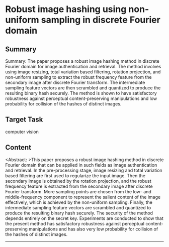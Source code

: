 # Robust image hashing using non-uniform sampling in discrete Fourier domain

## Summary

Summary: The paper proposes a robust image hashing method in discrete Fourier domain for image authentication and retrieval. The method involves using image resizing, total variation based filtering, rotation projection, and non-uniform sampling to extract the robust frequency feature from the secondary image after discrete Fourier transform. The intermediate sampling feature vectors are then scrambled and quantized to produce the resulting binary hash securely. The method is shown to have satisfactory robustness against perceptual content-preserving manipulations and low probability for collision of the hashes of distinct images.


## Target Task

computer vision

## Content

<Abstract: >This paper proposes a robust image hashing method in discrete Fourier domain that can be applied in such fields as image authentication and retrieval. In the pre-processing stage, image resizing and total variation based filtering are first used to regularize the input image. Then the secondary image is obtained by the rotation projection, and the robust frequency feature is extracted from the secondary image after discrete Fourier transform. More sampling points are chosen from the low- and middle-frequency component to represent the salient content of the image effectively, which is achieved by the non-uniform sampling. Finally, the intermediate sampling feature vectors are scrambled and quantized to produce the resulting binary hash securely. The security of the method depends entirely on the secret key. Experiments are conducted to show that the present method has satisfactory robustness against perceptual content-preserving manipulations and has also very low probability for collision of the hashes of distinct images.



---


